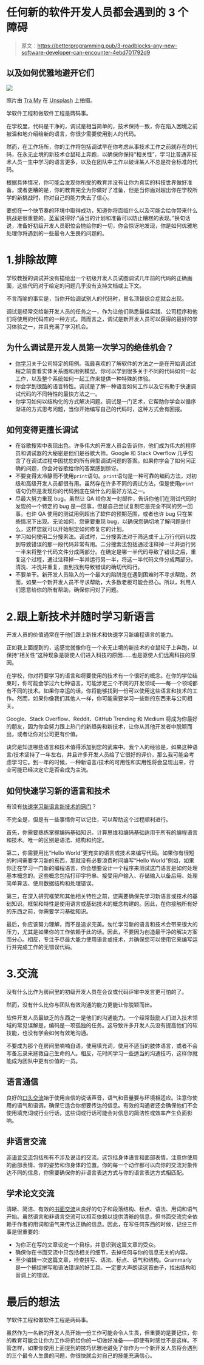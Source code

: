 # 任何新的软件开发人员都会遇到的 3 个障碍

> 原文：<https://betterprogramming.pub/3-roadblocks-any-new-software-developer-can-encounter-4ebd701792d9>

## 以及如何优雅地避开它们

![](img/25e1dd8fcd664fca82d2eba9b6413a88.png)

照片由 [Trà My](https://unsplash.com/@tracamyng?utm_source=medium&utm_medium=referral) 在 [Unsplash](https://unsplash.com?utm_source=medium&utm_medium=referral) 上拍摄。

学软件工程和做软件工程是两码事。

在学校里，代码是干净的，调试是相当简单的，技术保持一致，你在陷入困境之前被温和地介绍给新的语言，你很少需要使用别人的代码。

然而，在工作场所，你的工作将包括调试早在你考虑从事技术工作之前就存在的代码，在永无止境的新技术仓鼠轮上奔跑，以确保你保持“相关性”，学习比普通非技术人员一生中学习的语言更多，以及在团队中工作以破译某人不总是符合标准的代码。

根据具体情况，你可能会发现你所受的教育并没有让你为真实的科技世界做好准备。或者更糟的是，你的教育完全为你做好了准备，但是当你面对超出你在学校所学的新挑战时，你对自己的能力失去了信心。

要想在一个快节奏的环境中取得成功，知道你将面临什么以及可能会给你带来什么挑战是很重要的。[英军](https://military.wikia.org/wiki/7_Ps_(military_adage))说得好:“适当的计划和准备可以防止糟糕的表现。”换句话说，准备好初级开发人员职位会抛给你的一切，你会惊讶地发现，你是如何优雅地处理你将遇到的一些最令人生畏的问题的。

# 1.排除故障

学校教授的调试并没有描绘出一个初级开发人员试图调试几年前的代码的正确画面，这些代码对于给定的问题几乎没有支持文档或上下文。

不言而喻的事实是，当你开始调试别人的代码时，冒名顶替综合症就会出现。

调试是经常交给新开发人员的任务之一，作为让他们熟悉最佳实践、公司程序和他们将使用的代码库的一种方式。简而言之，调试是新开发人员可以获得的最好的学习体验之一，并且充满了学习机会。

## 为什么调试是开发人员第一次学习的绝佳机会？

*   [你学习](https://medium.com/mindorks/why-debugging-is-a-learning-opportunity-for-developers-8aa1dd3caa71)关于公司特定的用例。我最喜欢的了解软件的方法之一是在开始调试过程之前查看实体关系图和用例模型。你可以学到很多关于不同的代码如何一起工作，以及整个系统如何一起工作来提供一种特殊的体验。
*   你会学到很酷的语言特性。调试是了解一种语言如何工作以及它有助于快速调试代码的不同特性的最快方法之一。
*   你学习如何以结构化的方式解决问题。调试是一门艺术，它帮助你学会以循序渐进的方式思考问题，当你开始编写自己的代码时，这种方式会有回报。

## 如何变得更擅长调试

*   在谷歌搜索中表现出色。许多伟大的开发人员会告诉你，他们成为伟大的程序员和调试器的大秘密是他们是谷歌大师。Google 和 Stack Overflow 几乎包含了在调试过程中困扰您的所有典型调试问题的答案。如果你学会了如何问正确的问题，你会对谷歌给你的答案感到惊讶。
*   不要变得太冷静而不使用`print`语句。`print`语句是一种可靠的编码方法，对初级和高级开发人员都很有用。虽然存在许多不同的调试方法，但是使用`print`语句仍然是发现你的代码到底在做什么的最好方法之一。
*   尽最大努力重现 bug。虽然让 QA 给你发一封邮件，告诉你他们在测试代码时发现的一个特定的 bug 是一回事，但是自己尝试复制它是完全不同的另一回事。也许 QA 使用的测试用例超出了软件的预期范围，或者也许 bug 只在某些情况下出现。无论如何，您需要重现 bug，以确保您确切地了解问题是什么，这样您就可以开始制定如何修复它的计划。
*   学习如何使用二分搜索法。调试时，二分搜索法对于筛选成千上万行代码以找到导致错误的那一段代码非常有用。二分搜索法包括通过注释掉一半并运行另一半来将整个代码文件分成两部分。在确定是哪一半代码导致了错误之后，重复这个过程，通过注释掉一半并运行另一半，将这一半代码文件分成两部分。清洗、冲洗并重复，直到找到导致错误的确切代码行。
*   不要单干。新开发人员陷入的一个最大的陷阱是在遇到困难时不寻求帮助。然而，如果一个新开发人员不寻求帮助，大多数老板可能会担心。所以，利用人们愿意给你的所有帮助，确保你问对了问题。

# 2.跟上新技术并随时学习新语言

开发人员的价值通常在于他们跟上新技术和快速学习新编程语言的能力。

正如我上面提到的，这感觉就像你在一个永无止境的新技术的仓鼠轮子上奔跑，以保持“相关性”这种现象是驱使人们进入科技的原因……也是驱使人们远离科技的原因。

在学校，你对将要学习的语言和将要使用的技术有一个很好的概念。在你的学位结束时，你可能会学过六七种语言，可能涉足三个不同的开发领域——每一个领域都有不同的技术。如果你幸运的话，你将能够找到一份可以使用这些语言和技术的工作。然而，如果你像我们其他人一样，你可能需要学习一些新的东西来与公司相关。

Google、Stack Overflow、Reddit、GitHub Trending 和 Medium 将成为你最好的朋友，因为你会努力跟上热门的新趋势和新技术，让你从其他开发者中脱颖而出，或者让你对公司更有价值。

诀窍是知道哪些语言和技术值得添加到您的武库中。我个人的经验是，如果这种语言/技术坚持了一年左右，并且许多开发人员给了它很好的评价，那么我可能会考虑学习它。到一年的时候，一种新语言/技术的可用性和实用性将会显现出来，行业可能已经决定它是否会成为主流。

## 如何快速学习新的语言和技术

有没有[快速学习新语言新技术的窍门](https://towardsdatascience.com/how-to-learn-a-new-programming-language-on-the-fly-7b6df0ea0c90)？

不完全是，但是有一些事情你可以记住，可以帮助这个过程顺利进行。

首先，你需要熟练掌握编码基础知识。计算思维和编码基础适用于所有的编程语言和技术。唯一的区别是语法、结构和约定。

第二，你需要用比“Hello World”更充实的语言或技术来编写代码。如果你有很短的时间需要学习新的东西，那就没有必要浪费时间编写“Hello World”例如，如果你正在学习一门新的编程语言，你会想要设计一个程序来测试这门语言是如何处理基本概念的。这些概念包括打印字符串、接受用户输入、存储输入以备后用、处理简单算法、使用数据结构和处理错误。

第三，在深入研究框架和其他相关特性之前，您需要确保先学习新语言或技术的基础知识。框架和特性是使用语言或基础技术的概念构建的。因此，在你接触所有好的东西之前，你需要学习基础知识。

最后，你应该努力理解，而不是追求完美。匆忙学习新的语言和技术会带来很大的压力，尤其是如果你的工作依赖于此的话。因此，不要因为创造最干净的解决方案而分心。相反，专注于尽最大能力使用语言或技术，并确保您可以使用它来编写运行并完成工作的无错误代码。

# 3.交流

没有什么比作为房间里的初级开发人员在会议或代码评审中发言更可怕的了。

然而，没有什么比你与团队有效沟通的能力更能让你脱颖而出。

软件开发人员最缺乏的东西之一是他们的沟通能力。一个经常鼓励人们进入技术领域的常见误解是，编码是一项孤独的任务。这导致许多开发人员没有提高他们的软技能，也没有学会如何有效地沟通。

不要成为那个在房间里喃喃自语，使用填充词，使用不适当的肢体语言，或者不会写备忘录来拯救自己生命的人。相反，花时间学习一些适当的沟通技巧，这样你就能成为团队中更有价值的一员。

## 语言通信

良好的[口头交流](https://medium.com/better-programming/5-soft-skills-to-help-you-excel-as-a-junior-software-developer-1866795f2f18)始于使用自信的说话声音，语气和音量要与环境相适应。注意你使用的语气和语调，确保它适合你想要传达的信息。有效的沟通者还会确保他们不会使用填充词或行业行话，这些词或行话可能会对信息的简洁性或效率产生负面影响。

## 非语言交流

[非语言交流](https://medium.com/better-programming/5-soft-skills-to-help-you-excel-as-a-junior-software-developer-1866795f2f18)包括所有不涉及说话的交流。这包括身体语言和面部表情。注意你使用的面部表情、你的姿势和你身体的位置。你的每一个动作都可以向你的交流对象传达不同的信息，你需要确保你的非语言表达方式与你的语言表达方式相匹配。

## 学术论文交流

清晰、简洁、有效的[书面交流](https://medium.com/better-programming/5-soft-skills-to-help-you-excel-as-a-junior-software-developer-1866795f2f18)从良好的句子和段落结构、标点、语法、用词和语气开始。虽然语言和非语言交流可以相互依赖以提供清晰的信息，但书面交流完全依赖于作者的用词和语气来传达正确的信息。因此，在写任何东西的时候，记住三件事是很重要的:

*   为你正在写的文章设定一个目标，并意识到这篇文章的受众。
*   确保你在书面交流中只包括相关的细节，去掉任何与你的信息无关的内容。
*   至少编辑一次这篇文章，检查拼写、语法、标点、语气和结构。Grammarly 是一个捕捉拼写和语法错误的好工具。一定要大声朗读这首曲子，找出结构和音调上的错误。

# 最后的想法

学软件工程和做软件工程是两码事。

虽然作为一名新的开发人员开始一份工作可能会令人生畏，但重要的是要记住，你的教育可能会让你为工作将扔给你的一切做好准备——即使有时感觉不是这样。不管怎样，如果你使用上面提到的技巧优雅地避免了你作为一个新开发人员将会遇到的三个最令人生畏的问题，你很快就会对自己的技能充满信心。